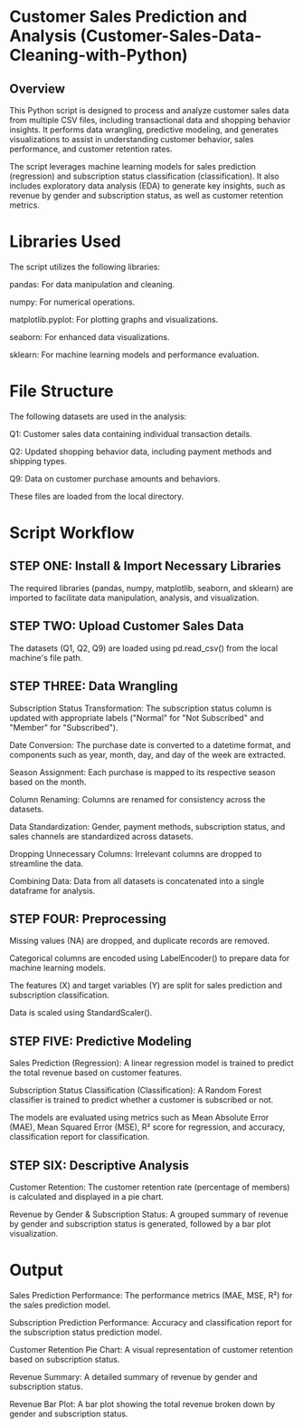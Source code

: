 # Customer Sales Prediction and Analysis (Customer-Sales-Data-Cleaning-with-Python)
## Overview
This Python script is designed to process and analyze customer sales data from multiple CSV files, including transactional data and shopping behavior insights. It performs data wrangling, predictive modeling, and generates visualizations to assist in understanding customer behavior, sales performance, and customer retention rates.

The script leverages machine learning models for sales prediction (regression) and subscription status classification (classification). It also includes exploratory data analysis (EDA) to generate key insights, such as revenue by gender and subscription status, as well as customer retention metrics.

# Libraries Used
The script utilizes the following libraries:

pandas: For data manipulation and cleaning.

numpy: For numerical operations.

matplotlib.pyplot: For plotting graphs and visualizations.

seaborn: For enhanced data visualizations.

sklearn: For machine learning models and performance evaluation.


# File Structure
The following datasets are used in the analysis:

Q1: Customer sales data containing individual transaction details.

Q2: Updated shopping behavior data, including payment methods and shipping types.

Q9: Data on customer purchase amounts and behaviors.

These files are loaded from the local directory.

# Script Workflow
## STEP ONE: Install & Import Necessary Libraries
The required libraries (pandas, numpy, matplotlib, seaborn, and sklearn) are imported to facilitate data manipulation, analysis, and visualization.

## STEP TWO: Upload Customer Sales Data
The datasets (Q1, Q2, Q9) are loaded using pd.read_csv() from the local machine's file path.

## STEP THREE: Data Wrangling
Subscription Status Transformation: The subscription status column is updated with appropriate labels ("Normal" for "Not Subscribed" and "Member" for "Subscribed").

Date Conversion: The purchase date is converted to a datetime format, and components such as year, month, day, and day of the week are extracted.

Season Assignment: Each purchase is mapped to its respective season based on the month.

Column Renaming: Columns are renamed for consistency across the datasets.

Data Standardization: Gender, payment methods, subscription status, and sales channels are standardized across datasets.

Dropping Unnecessary Columns: Irrelevant columns are dropped to streamline the data.

Combining Data: Data from all datasets is concatenated into a single dataframe for analysis.

## STEP FOUR: Preprocessing
Missing values (NA) are dropped, and duplicate records are removed.

Categorical columns are encoded using LabelEncoder() to prepare data for machine learning models.

The features (X) and target variables (Y) are split for sales prediction and subscription classification.

Data is scaled using StandardScaler().

## STEP FIVE: Predictive Modeling
Sales Prediction (Regression): A linear regression model is trained to predict the total revenue based on customer features.

Subscription Status Classification (Classification): A Random Forest classifier is trained to predict whether a customer is subscribed or not.

The models are evaluated using metrics such as Mean Absolute Error (MAE), Mean Squared Error (MSE), R² score for regression, and accuracy, classification report for classification.

## STEP SIX: Descriptive Analysis
Customer Retention: The customer retention rate (percentage of members) is calculated and displayed in a pie chart.

Revenue by Gender & Subscription Status: A grouped summary of revenue by gender and subscription status is generated, followed by a bar plot visualization.

# Output
Sales Prediction Performance: The performance metrics (MAE, MSE, R²) for the sales prediction model.

Subscription Prediction Performance: Accuracy and classification report for the subscription status prediction model.

Customer Retention Pie Chart: A visual representation of customer retention based on subscription status.

Revenue Summary: A detailed summary of revenue by gender and subscription status.

Revenue Bar Plot: A bar plot showing the total revenue broken down by gender and subscription status.
